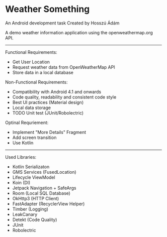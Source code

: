 # Weather Something

An Android development task
Created by Hosszú Ádám

A demo weather information application using the openweathermap.org API.

---

Functional Requirements:
* Get User Location
* Request weather data from OpenWeatherMap API
* Store data in a local database

Non-Functional Requirements:
* Compatibility with Android 4.1 and onwards
* Code quality, readability and consistent code style
* Best UI practices (Material design)
* Local data storage
* TODO Unit test (JUnit/Robolectric)

Optinal Requriement:
* Implement "More Details" Fragment
* Add screen transition
* Use Kotlin

---

Used Libraries:
* Kotlin Serializaton
* GMS Services (FusedLocation)
* Lifecycle ViewModel
* Koin (DI)
* Jetpack Navigation + SafeArgs
* Room (Local SQL Database)
* OkHttp3 (HTTP Client)
* FastAdapter (RecyclerView Helper)
* Timber (Logging)
* LeakCanary
* Detekt (Code Quality)
* JUnit
* Robolectric
